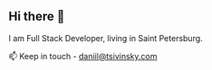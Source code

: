## Hi there 👋


I am Full Stack Developer, living in Saint Petersburg.

📫 Keep in touch - daniil@tsivinsky.com
